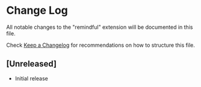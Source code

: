 # Change Log

All notable changes to the "remindful" extension will be documented in this file.

Check [Keep a Changelog](http://keepachangelog.com/) for recommendations on how to structure this file.

## [Unreleased]

- Initial release
